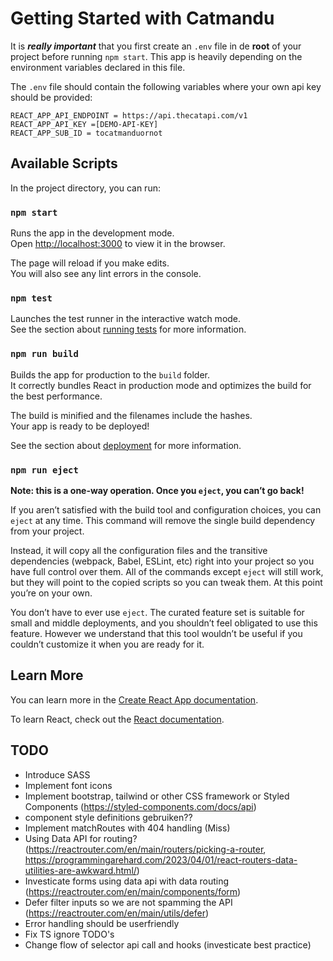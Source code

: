 # Getting Started with Catmandu

It is __*really important*__ that you first create an `.env` file in de **root** of your project before running `npm start`. This app is heavily depending on the environment variables declared in this file.

The `.env` file should contain the following variables where your own api key should be provided:

```
REACT_APP_API_ENDPOINT = https://api.thecatapi.com/v1
REACT_APP_API_KEY =[DEMO-API-KEY]
REACT_APP_SUB_ID = tocatmanduornot
```

## Available Scripts

In the project directory, you can run:

### `npm start`

Runs the app in the development mode.\
Open [http://localhost:3000](http://localhost:3000) to view it in the browser.

The page will reload if you make edits.\
You will also see any lint errors in the console.

### `npm test`

Launches the test runner in the interactive watch mode.\
See the section about [running tests](https://facebook.github.io/create-react-app/docs/running-tests) for more information.

### `npm run build`

Builds the app for production to the `build` folder.\
It correctly bundles React in production mode and optimizes the build for the best performance.

The build is minified and the filenames include the hashes.\
Your app is ready to be deployed!

See the section about [deployment](https://facebook.github.io/create-react-app/docs/deployment) for more information.

### `npm run eject`

**Note: this is a one-way operation. Once you `eject`, you can’t go back!**

If you aren’t satisfied with the build tool and configuration choices, you can `eject` at any time. This command will remove the single build dependency from your project.

Instead, it will copy all the configuration files and the transitive dependencies (webpack, Babel, ESLint, etc) right into your project so you have full control over them. All of the commands except `eject` will still work, but they will point to the copied scripts so you can tweak them. At this point you’re on your own.

You don’t have to ever use `eject`. The curated feature set is suitable for small and middle deployments, and you shouldn’t feel obligated to use this feature. However we understand that this tool wouldn’t be useful if you couldn’t customize it when you are ready for it.

## Learn More

You can learn more in the [Create React App documentation](https://facebook.github.io/create-react-app/docs/getting-started).

To learn React, check out the [React documentation](https://reactjs.org/).

## TODO

- Introduce SASS
- Implement font icons
- Implement bootstrap, tailwind or other CSS framework or Styled Components (https://styled-components.com/docs/api)
- component style definitions gebruiken??
- Implement matchRoutes with 404 handling (Miss)
- Using Data API for routing? (https://reactrouter.com/en/main/routers/picking-a-router, https://programmingarehard.com/2023/04/01/react-routers-data-utilities-are-awkward.html/)
- Investicate forms using data api with data routing (https://reactrouter.com/en/main/components/form)
- Defer filter inputs so we are not spamming the API (https://reactrouter.com/en/main/utils/defer)
- Error handling should be userfriendly
- Fix TS ignore TODO's
- Change flow of selector api call and hooks (investicate best practice)
  